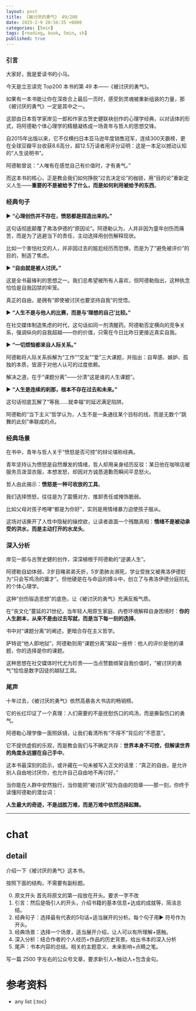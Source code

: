 ```yaml
---
layout: post
title: 《被讨厌的勇气》 49/200
date: 2025-2-9 20:56:35 +0800
categories: [5min]
tags: [reading, book, 5min, sh]
published: true
---
```



### 引言  

大家好，我是爱读书的小马。

今天是立志读完 Top200 本书的第 49 本——《被讨厌的勇气》。

如果有一本书能让你在深夜合上最后一页时，感受到灵魂被重新组装的力量，那《被讨厌的勇气》一定是其中之一。

这部由日本哲学家岸见一郎和作家古贺史健联袂创作的心理学经典，以对话体的形式，将阿德勒个体心理学的精髓凝练成一场青年与哲人的思想交锋。

自2015年出版以来，它不仅横扫日本亚马逊年度销售冠军，连续300天霸榜，更在全球豆瓣平台收获8.6高分，超12.5万读者用评分证明：这是一本足以撼动认知的“人生说明书”。  

阿德勒曾说：“人唯有在感觉自己有价值时，才有勇气。”

而这本书的核心，正是教会我们如何挣脱“过去决定论”的枷锁，用“目的论”重新定义人生——**重要的不是被给予了什么，而是如何利用被给予的东西**。  

### 经典句子

▶ **“心理创伤并不存在，愤怒都是捏造出来的。”**  

这句话彻底颠覆了弗洛伊德的“原因论”。阿德勒认为，人并非因为童年创伤而痛苦，而是为了逃避当下的责任，主动选择用创伤解释现状。

比如一个害怕社交的人，并非因过去的尴尬经历而恐惧，而是为了“避免被评价”的目的，制造了焦虑。  

▶ **“自由就是被人讨厌。”**  

这是全书最锋利的思想之一。我们总希望被所有人喜欢，但阿德勒指出，这种执念恰恰是自我囚禁的牢笼。

真正的自由，是拥有“即使被讨厌也要坚持自我”的觉悟。  

▶ **“人生不是与他人的比赛，而是与‘理想的自己’比较。”**  

在社交媒体制造焦虑的时代，这句话如同一剂清醒药。阿德勒否定横向的竞争关系，强调纵向的自我超越——你的价值，只需在今日比昨日更接近真实自我。  

▶ **“一切烦恼都来自人际关系。”**  

阿德勒将人际关系拆解为“工作”“交友”“爱”三大课题，并指出：自卑感、嫉妒、孤独的本质，皆源于对他人认可的过度依赖。

解决之道，在于“课题分离”——分清“这是谁的人生课题”。  

▶ **“人生是连续的刹那，根本不存在过去和未来。”**  

这句话彻底瓦解了“等我……就幸福”的延迟满足陷阱。

阿德勒的“当下主义”哲学认为，人生不是一条通往某个目标的线，而是无数个“跳舞的此刻”串联成的点。  

### 经典场景 

在书中，青年与哲人关于“愤怒是否可控”的辩论堪称经典。

青年坚持认为愤怒是自然爆发的情绪，哲人却用亲身经历反驳：某日他在咖啡店被服务员泼湿衣服，本想发怒，却因对方诚恳道歉而瞬间平息怒火。  

哲人由此揭示：**愤怒是一种可收放的工具**。

我们选择愤怒，往往是为了震慑对方、推卸责任或掩饰脆弱。

比如父母对孩子咆哮“都是为你好”，实则是用情绪暴力迫使孩子服从。

这场对话撕开了人性中隐秘的操控欲，让读者直面一个残酷真相：**情绪不是被动承受的洪水，而是主动打开的水龙头**。  

### 深入分析

岸见一郎与古贺史健的创作，深深植根于阿德勒的“逆袭人生”。

阿德勒自幼体弱，3岁目睹弟弟夭折，5岁患肺炎濒死，学业受挫又被弗洛伊德贬为“只会写鸡汤的庸才”。但他硬是在与命运的搏斗中，创立了与弗洛伊德分庭抗礼的个体心理学。  

这种“创伤锻造思想”的底色，让《被讨厌的勇气》充满反叛气质。

在“丧文化”蔓延的21世纪，当年轻人用原生家庭、内卷环境解释自身困境时：**你的人生剧本，从来不是由过去写就，而是当下每一刻的选择**。  

书中对“课题分离”的阐述，更暗合存在主义哲学。

萨特说“他人即地狱”，阿德勒则用“课题分离”架起一座桥：他人的评价是他的课题，你的选择是你的课题。

这种思想在社交媒体时代尤为珍贵——当点赞数绑架自我价值时，“被讨厌的勇气”恰恰是数字囚徒的越狱工具。  

### 尾声

十年过去，《被讨厌的勇气》依然高悬各大书店的畅销榜。

它的长红印证了一个真理：人们需要的不是抚慰伤口的鸡汤，而是撕裂伤口的勇气。  

阿德勒心理学像一面照妖镜，让我们看清所有“不得不”背后的“不愿意”。

它不提供虚假的乐观，而是教会我们与不确定共存：**世界本身不可控，但解读世界的角度永远握在自己手中**。  

这本书最深刻的启示，或许藏在一句未被写入正文的话里：“真正的自由，是允许别人自由地讨厌你，也允许自己自由地不再讨好。”

当你能在人群中安然独行，当你能把“被讨厌”视为自由的勋章——那一刻，你终于读懂阿德勒的潜台词：  

**人生最大的奇迹，不是战胜万难，而是万难中依然选择起舞。**  


------------------------------------------------------------------------

# chat

## detail

介绍一下《被讨厌的勇气》这本书。

按照下面的结构，不需要有副标题。

0. 原文开头 首先将原文的第一段放在开头。要求一字不改
1. 引言：然后是吸引人的开头，介绍书籍的基本信息+达成的成就等，简洁总结。
2. 经典句子：选择最有代表的5句话+适当展开的分析。每个句子用▶ 符号作为开头。
3. 经典场景：选择一个场景，适当展开介绍，让人可以有所理解+感触。
4. 深入分析：结合作者的个人经历+作品的历史背景。给出书本的深入分析
5. 尾声：书本内容的总结。相关的主题意义、未来影响+点睛之笔。

写一篇 2500 字左右的公众号文章，要求新引人+触动人+包含金句。


# 参考资料

* any list
{:toc}